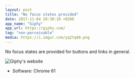 ```yaml
---
layout: post
title: "No focus states provided"
date: 2017-11-04 20:30:10 +0200
app_name: "Giphy"
app_url: https://giphy.com/
tag: "non-perceivable"
media: https://i.imgur.com/yq2tq48.png
---
```


No focus states are provided for buttons and links in general.

![Giphy's website](https://i.imgur.com/yq2tq48.png)

* Software: Chrome 61